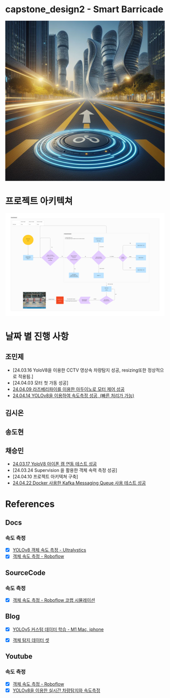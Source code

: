 # capstone_design2 - Smart Barricade
![path](assets/images/smart_barricade_teaser.jpeg)

# 프로젝트 아키텍쳐
![path](assets/images/Smart_Barricade_V1.png)

# 날짜 별 진행 사항
<!-- - [제목](이슈 링크) 형태로 작성하시면 됩니다. -->

## 조민제
- [24.03.16 YoloV8을 이용한 CCTV 영상속 차량탐지 성공, resizing또한 정상적으로 적용됨.]
- [24.04.03 모터 첫 가동 성공]  
- [24.04.09 라즈베리파이를 이용한 아두이노로 모터 제어 성공](https://github.com/CapstoneDesignCSE/capstone_design2/issues/4)
- [24.04.14 YOLOv8을 이용하여 속도측정 성공, (빠른 처리가 가능)](https://github.com/CapstoneDesignCSE/capstone_design2/issues/5)
## 김시온

## 송도현

## 채승민
- [24.03.17 YoloV8 아이폰 캠 연동 테스트 성공](https://github.com/CapstoneDesignCSE/capstone_design2/issues/3)
- [24.03.24 Supervision 을 활용한 객체 속력 측정 성공]
- [24.04.10 프로젝트 아키텍쳐 구축]
- [24.04.22 Docker 사용한 Kafka Messaging Queue 사용 테스트 성공](https://carefreelife98.github.io/inu-capstone/capstone-docker-kafka-intro/)



# References
## Docs
### 속도 측정
- [X] [YOLOv8 객체 속도 측정 - Ultralystics](https://docs.ultralytics.com/ko/reference/solutions/speed_estimation/)
- [X] [객체 속도 측정 - Roboflow](https://blog.roboflow.com/estimate-speed-computer-vision/)

## SourceCode
### 속도 측정
- [X] [객체 속도 측정 - Roboflow 코랩 시뮬레이션](https://colab.research.google.com/github/roboflow-ai/notebooks/blob/main/notebooks/how-to-estimate-vehicle-speed-with-computer-vision.ipynb?ref=blog.roboflow.com)


## Blog
- [X] [YOLOv5 커스텀 데이터 학습 - M1 Mac, iphone](https://clap0107.tistory.com/7)
- [X] [객체 탐지 데이터 셋](https://public.roboflow.com/object-detection)


## Youtube
### 속도 측정
- [X] [객체 속도 측정 - Roboflow](https://youtu.be/uWP6UjDeZvY)
- [X] [YOLOv8을 이용한 실시간 차량탐지와 속도측정](https://youtu.be/eAjO0wlmNL0)
